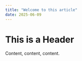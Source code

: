 ```yaml
---
title: "Welcome to this article"
date: 2025-06-09
---
```

# This is a Header

Content, content, content.
